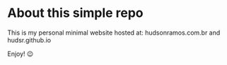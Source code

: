 # About this simple repo

This is my personal minimal website hosted at: hudsonramos.com.br and hudsr.github.io

Enjoy! 😉
